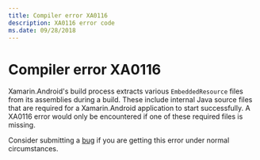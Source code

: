 ```yaml
---
title: Compiler error XA0116
description: XA0116 error code
ms.date: 09/28/2018
---
```

# Compiler error XA0116

Xamarin.Android's build process extracts various `EmbeddedResource`
files from its assemblies during a build. These include internal Java
source files that are required for a Xamarin.Android application to
start successfully. A XA0116 error would only be encountered if one
of these required files is missing.

Consider submitting a [bug][bug] if you are getting this error under
normal circumstances.

[bug]: https://github.com/xamarin/xamarin-android/wiki/Submitting-Bugs,-Feature-Requests,-and-Pull-Requests
